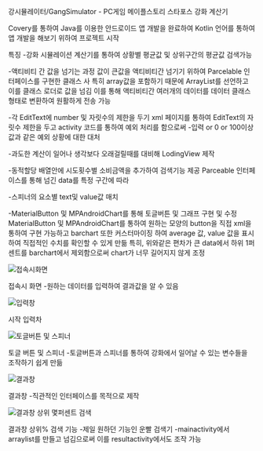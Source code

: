 강시뮬레이터/GangSimulator - PC게임 메이플스토리 스타포스 강화 계산기

Covery를 통하여 Java를 이용한 안드로이드 앱 개발을 완료하여
Kotlin 언어를 통하여 앱 개발을 해보기 위하여 프로젝트 시작

특징
-강화 시뮬레이션 계산기를 통하여 상황별 평균값 및 상위구간의 평균값 검색가능

-액티비티 간 값을 넘기는 과정
값이 큰값을 액티비티간 넘기기 위하여 Parcelable 인터페이스를 구현한 클래스 사
특히 array값을 포함하기 때문에 ArrayList<Int>를 선언하고 이를 클래스 로더로 값을 넘김
이를 통해 액티비티간 여러개의 데이터를 데이터 클래스 형태로 변환하여 원활하게 전송 가능

-각 EditText에 number 및 자릿수의 제한을 두기
xml 페이지를 통하여  EditText의 자릿수 제한을 두고
activity 코드를 통하여 예외 처리를 함으로써 -입력 or 0 or 100이상 값과 같은 예외 상황에 대한 대처

-과도한 계산이 일어나 생각보다 오래걸릴때를 대비해 LodingView 제작

-동적할당 배열안에 시도횟수별 소비금액을 추가하여 검색기능 제공
Parceable 인터페이스를 통해 넘긴 data를 특정 구간에 따라 

-스피너의 요소별 text및 value값 매치

-MaterialButton 및 MPAndroidChart를 통해 토글버튼 및 그래프 구현 및 수정
MaterialButton 및 MPAndroidChart를 통하여 원하는 모양의 button을 직접 xml을 통하여 구현 가능하고 barchart 또한 커스터마이징 하여
average 값, value 값을 표시하여 직접적인 수치를 확인할 수 있게 만듦
특히, 위와같은 편차가 큰 data에서 하위 1퍼센트를 barchart에서 제외함으로써 chart가 너무 길어지지 않게 조정



![접속시화면](https://github.com/OhYunTaek123/GangSimulator/assets/128479666/dfbfd6ef-2d80-4932-aeed-3f8fb560a4cd)

접속시 화면
-원하는 데이터를 입력하여 결과값을 알 수 있음

![입력창](https://github.com/OhYunTaek123/GangSimulator/assets/128479666/d7ba897a-19e9-45cf-9149-6794b6884174)

시작 입력차

![토글버튼 및 스피너](https://github.com/OhYunTaek123/GangSimulator/assets/128479666/26bf3823-cb80-4a02-8f8f-e4b10b183132)

토글 버튼 및 스피너
-토글버튼과 스피너를 통하여 강화에서 일어날 수 있는 변수들을 조작하기 쉽게 만듦

![결과창](https://github.com/OhYunTaek123/GangSimulator/assets/128479666/b0c14d83-1b0e-48aa-84d9-5dd94dccead1)

결과창
-직관적인 인터페이스를 목적으로 제작

![결과창 상위 몇퍼센트 검색](https://github.com/OhYunTaek123/GangSimulator/assets/128479666/f340a443-ddd2-400e-ac82-2945367692c1)

결과창 상위% 검색 기능
-제일 원하던 기능인 운빨 검색기
-mainactivity에서 arraylist를 만들고 넘김으로써 이를 resultactivity에서도 조작 가능
